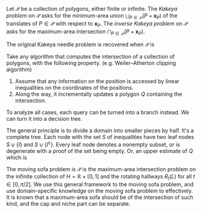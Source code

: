 Let $\mathcal{P}$ be a collection of polygons, either finite or infinite. The _Kakeya problem_ on $\mathcal{P}$ asks for the minimum-area union $\bigcup_{P \in \mathcal{P}} (P + \mathbf{x}_P)$ of the translates of $P \in \mathcal{P}$ with respect to $\mathbf{x}_P$. The _inverse Kakeya problem_ on $\mathcal{P}$ asks for the maximum-area intersection $\bigcap_{P \in \mathcal{P}} (P + \mathbf{x}_P)$.

The original Kakeya needle problem is recovered when $\mathcal{P}$ is 

Take any algorithm that computes the intersection of a collection of polygons, with the following property. (e.g. Weiler–Atherton clipping algorithm)

1. Assume that any information on the position is accessed by linear inequalities on the coordinates of the positions. 
2. Along the way, it incrementally updates a polygon $Q$ containing the intersection.

To analyze all cases, each query can be turned into a branch instead. We can turn it into a decision tree.

The general principle is to divide a domain into smaller pieces by half. It's a complete tree. Each node with the set $S$ of inequalities have two leaf nodes $S \cup \left\{ I \right\}$ and $S \cup \left\{ I^c \right\}$. Every leaf node denotes a nonempty subset, or is degenerate with a proof of the set being empty. Or, an upper estimate of $Q$ which is 

The moving sofa problem is $\mathcal{P}$ is the maximum-area intersection problem on the infinite collection of $H = \mathbb{R} \times [0, 1]$ and the rotating hallways $R_t(L)$ for all $t \in [0, \pi/2]$. We use this general framework to the moving sofa problem, and use domain-specific knowledge on the moving sofa problem to effectively. It is known that a maximum-area sofa should be of the intersection of such kind, and the cap and niche part can be separate.

